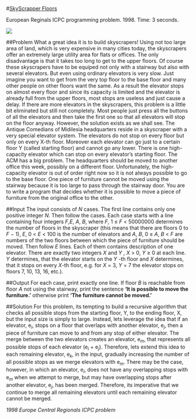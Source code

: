 #[SkyScrapper Floors](https://icpcarchive.ecs.baylor.edu/index.php?option=com_onlinejudge&Itemid=8&category=416&page=show_problem&problem=3545)

European Reginals ICPC programming problem. 1998. Time: 3 seconds.

<p>

<img src="https://pbs.twimg.com/profile_images/587310348102844417/h5kO7WIy.jpg">

</p>

##Problem
What a great idea it is to build skyscrapers! Using not too large area of land, which is very expensive
in many cities today, the skyscrapers offer an extremely large utility area for flats or offices. The only
disadvantage is that it takes too long to get to the upper floors. Of course these skyscrapers have to
be equiped not only with a stairway but also with several elevators. But even using ordinary elevators
is very slow. Just imagine you want to get from the very top floor to the base floor and many other
people on other floors want the same. As a result the elevator stops on almost every floor and since
its capacity is limited and the elevator is already full from the upper floors, most stops are useless and
just cause a delay. If there are more elevators in the skyscrapers, this problem is a little bit eliminated
but still not completely. Most people just press all the buttons of all the elevators and then take the
first one so that all elevators will stop on the floor anyway.
However, the solution exists as we shall see. The Antique Comedians of Midilesia headquarters
reside in a skyscraper with a very special elevator system. The elevators do not stop on every floor
but only on every X-th floor. Moreover each elevator can go just to a certain floor Y (called starting
floor) and cannot go any lower. There is one high-capacity elevator which can stop on every elevator’s
starting floor.
The ACM has a big problem. The headquarters should be moved to another office this week,
possibly on a different floor. Unfortunately, the high-capacity elevator is out of order right now so it is
not always possible to go to the base floor. One piece of furniture cannot be moved using the stairway
because it is too large to pass through the stairway door. You are to write a program that decides
whether it is possible to move a piece of furniture from the original office to the other.


##Input
The input consists of <em>N</em> cases. The first line contains only one positive integer <em>N</em>. Then follow the
cases. Each case starts with a line containing four integers <em>F</em>,<em>E</em>, <em>A</em>, <em>B</em>, where <em>F</em>, 1 ≤ <em>F</em> < 50000000
determines the number of floors in the skyscraper (this means that there are floors 0 to <em>F</em> − 1), <em>E</em>,
0 < <em>E</em> < 100 is the number of elevators and <em>A</em>, <em>B</em>, 0 ≤ <em>A</em>, <em>B</em> < <em>F</em> are numbers of the two floors between
which the piece of furniture should be moved. Then follow <em>E</em> lines. Each of them contains description
of one elevator. There are exactly two integers <em>X</em> and <em>Y</em> , <em>X</em> > 0, <em>Y</em> ≥ 0 at each line. <em>Y</em> determines,
that the elevator starts on the <em>Y</em> -th floor and <em>X</em> determines, that it stops on every <em>X</em>-th floor, e.g. for
<em>X</em> = 3, <em>Y</em> = 7 the elevator stops on floors 7, 10, 13, 16, etc.).

##Output
For each case, print exactly one line. If floor <em>B</em> is reachable from floor <em>A</em> not using the stairway, print
the sentence **‘It is possible to move the furniture.’** otherwise print **‘The furniture cannot
be moved.’**

##Solution
For this problem, its tempting to build a recursive algorithm that checks all possible stops from the starting floor, Y, to 
the ending floor, X, but the input size is simply to large. Instead, lets leverage the idea that if an elevator, e<sub><em>i</em></sub>, stops on a floor
that overlaps with another elevator, e<sub><em>j</em></sub>, then a piece of furniture can move to and from any stop of either elevator. The merge between the two elevators
creates an elevator, e<sub><em>m</em></sub>, that represents all possible stops of each elevator (e<sub><em>i</em></sub> +  e<sub><em>j</em></sub>). Therefore, lets extend this idea to each remaining elevator, e<sub><em>k</em></sub>, in the input, gradually
increasing the number of all possible stops as we merge elevators with e<sub><em>m</em></sub>. There may be the case, however, in which an elevator, e<sub><em>i</em></sub>, does
not have any overlapping stops with e<sub><em>m</em></sub> when we attempt to merge, but may have overlapping stops after another 
elevator, e<sub><em>j</em></sub>, has been merged. Therefore, its imperative that we continue to merge all remaining elevators until
each remaining elevator cannot be merged. 

<em>1998 Europe Central Regionals ICPC problem</em>
